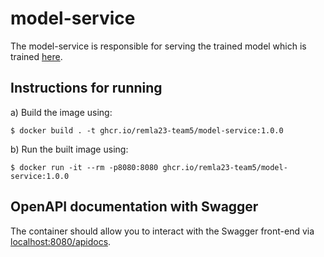 # model-service
The model-service is responsible for serving the trained model which is trained [here](https://github.com/remla23-team5/model-training).

## Instructions for running

a) Build the image using:

`$ docker build . -t ghcr.io/remla23-team5/model-service:1.0.0`

b) Run the built image using:

`$ docker run -it --rm -p8080:8080 ghcr.io/remla23-team5/model-service:1.0.0`

## OpenAPI documentation with Swagger

The container should allow you to interact with the Swagger front-end via [localhost:8080/apidocs](http://localhost:8080/apidocs).

